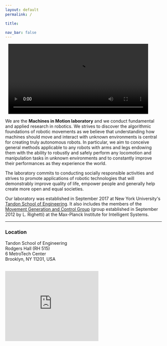 ```yaml
---
layout: default
permalink: /

title:

nav_bar: false
---
```


<!-- <img src="{{ 'mim_logo_black.png' | prepend: '/assets/img/' | prepend: site.baseurl | prepend: site.url }}" class="img-fluid float-md-start mx-auto d-block" alt="machines in motion logo" style="width:350px; height:auto; padding-left:0px; padding-right:50px;"> -->
<video autoplay playsinline width="450px" class="float-md-start mx-auto d-block" style="padding-left:10px; padding-right:50px;">
<source src="{{ 'output.mp4' | prepend: '/assets/video/' | prepend: site.baseurl | prepend: site.url }}"></video>

<div class="container">
<p>We are the <b>Machines in Motion laboratory</b> and we conduct fundamental and applied research in robotics.
We strives to discover the algorithmic foundations of robotic movements as we believe
that understanding how machines should move and interact with unknown environments is central for creating truly autonomous robots.
In particular, we aim to conceive general methods applicable to any robots with arms and legs endowing them with the ability
to robustly and safely perform any locomotion and manipulation tasks in unknown environments and to constantly improve their performances as they experience the world.
</p>
<p>
The laboratory commits to conducting socially responsible activities and strives to promote applications of robotic technologies that will demonstrably improve quality of life, empower people and generally help create more open and equal societies.
</p>

<p>
Our laboratory was established in September 2017 at New York University's 
<a href="engineering.nyu.edu/">Tandon School of Engineering</a>.
 It also includes the members of the <a href="https://mg.is.mpg.de/">Movement Generation and Control Group</a> (group established in September 2012 by L. Righetti) at the Max-Planck Institute for Intelligent Systems.
</p>
</div>





<div class="contacts">
      <a href="mailto:{{ site.email | encode_email }}">
        <i class="bi bi-envelope-fill"></i>
      </a>
      <a href="https://scholar.google.com/citations?user=LuA1j4oAAAAJ&hl=en&oi=ao">
        <i class="ai ai-google-scholar"></i>
      </a>
      <a href="https://github.com/machines-in-motion">
        <i class="bi bi-github"></i>
      </a>
      <a href="https://www.youtube.com/@machinesinmotionlabmovemen6833">
        <i class="bi bi-youtube"></i>
      </a>
      <a href="https://twitter.com/machines_motion">
        <i class="bi bi-twitter"></i>
      </a>
</div>

---

  <div class="row align-items-start">
    <div class="col-md-4 col-sm-12" style="padding-bottom: 30px">
      <h3>Location</h3> 
      Tandon School of Engineering  <br>
      Rodgers Hall (RH 515)  <br>
      6 MetroTech Center  <br>
      Brooklyn, NY 11201, USA    
    </div>
    <div class="col align-self-end">
      <iframe src="https://www.google.com/maps/embed?pb=!1m18!1m12!1m3!1d23574.021381281626!2d-73.98967183690199!3d40.71027120624558!2m3!1f0!2f0!3f0!3m2!1i1024!2i768!4f13.1!3m3!1m2!1s0x89c25a4a4d8396f3%3A0xda9b313d596491f7!2sNew%20York%20University%20Tandon%20School%20of%20Engineering!5e0!3m2!1sfr!2sus!4v1679248485748!5m2!1sfr!2sus" width="300" height="225" style="border:0;" allowfullscreen="" loading="lazy" referrerpolicy="no-referrer-when-downgrade"></iframe>
    </div>
  </div>

